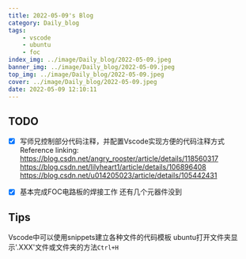 ```yaml
---
title: 2022-05-09's Blog
category: Daily_blog
tags: 
    - vscode
    - ubuntu
    - foc
index_img: ../image/Daily_blog/2022-05-09.jpeg
banner_img: ../image/Daily_blog/2022-05-09.jpeg
top_img: ../image/Daily_blog/2022-05-09.jpeg
cover: ../image/Daily_blog/2022-05-09.jpeg
date: 2022-05-09 12:10:11
---
```



## TODO
- [x] 写师兄控制部分代码注释，并配置Vscode实现方便的代码注释方式
Reference linking:
https://blog.csdn.net/angry_rooster/article/details/118560317
https://blog.csdn.net/lilyheart1/article/details/106896408
https://blog.csdn.net/u014205023/article/details/105442431
- [x] 基本完成FOC电路板的焊接工作
还有几个元器件没到


## Tips
Vscode中可以使用snippets建立各种文件的代码模板
ubuntu打开文件夹显示'.XXX'文件或文件夹的方法`Ctrl+H`
